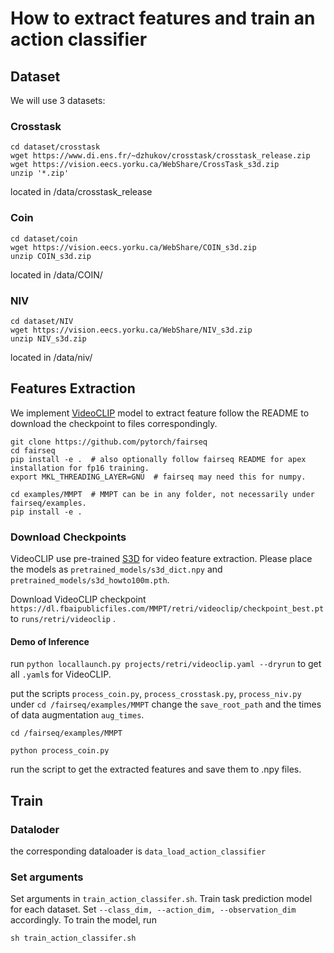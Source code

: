 # How to extract features and train an action classifier



## Dataset
We will use 3 datasets:

### Crosstask

```
cd dataset/crosstask
wget https://www.di.ens.fr/~dzhukov/crosstask/crosstask_release.zip
wget https://vision.eecs.yorku.ca/WebShare/CrossTask_s3d.zip
unzip '*.zip'
```
located in 
/data/crosstask_release

### Coin

```
cd dataset/coin
wget https://vision.eecs.yorku.ca/WebShare/COIN_s3d.zip
unzip COIN_s3d.zip
```
located in 
/data/COIN/


### NIV

```
cd dataset/NIV
wget https://vision.eecs.yorku.ca/WebShare/NIV_s3d.zip
unzip NIV_s3d.zip
```
located in 
/data/niv/

## Features Extraction

We implement [VideoCLIP](https://github.com/facebookresearch/fairseq/tree/main/examples/MMPT#readme) model to extract feature
follow the README to download the checkpoint to files correspondingly.


```
git clone https://github.com/pytorch/fairseq
cd fairseq
pip install -e .  # also optionally follow fairseq README for apex installation for fp16 training.
export MKL_THREADING_LAYER=GNU  # fairseq may need this for numpy.

cd examples/MMPT  # MMPT can be in any folder, not necessarily under fairseq/examples.
pip install -e .

```
### Download Checkpoints

VideoCLIP use pre-trained [S3D](https://github.com/antoine77340/S3D_HowTo100M) for video feature extraction. Please place the models as `pretrained_models/s3d_dict.npy` and `pretrained_models/s3d_howto100m.pth`.

Download VideoCLIP checkpoint `https://dl.fbaipublicfiles.com/MMPT/retri/videoclip/checkpoint_best.pt` to `runs/retri/videoclip` .

#### Demo of Inference
run `python locallaunch.py projects/retri/videoclip.yaml --dryrun` to get all `.yaml`s for VideoCLIP.


put the scripts `process_coin.py`, `process_crosstask.py`, `process_niv.py` under `cd /fairseq/examples/MMPT`
change the `save_root_path` and the times of data augmentation `aug_times`.

```
cd /fairseq/examples/MMPT

python process_coin.py
```
run the script to get the extracted features and save them to .npy files. 

## Train
### Dataloder
the corresponding dataloader is `data_load_action_classifier` 

### Set arguments 
Set arguments in `train_action_classifer.sh`. Train task prediction model for each dataset. Set `--class_dim, --action_dim, --observation_dim` accordingly.
 To train the model, run

```
sh train_action_classifer.sh
```

